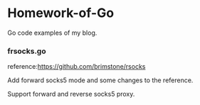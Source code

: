 # Homework-of-Go
Go code examples of my blog.

### frsocks.go

reference:https://github.com/brimstone/rsocks

Add forward socks5 mode and some changes to the reference.

Support forward and reverse socks5 proxy.
